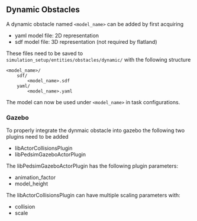 ## Dynamic Obstacles

A dynamic obstacle named `<model_name>` can be added by first acquiring
- yaml model file: 2D representation
- sdf model file: 3D representation (not required by flatland)

These files need to be saved to `simulation_setup/entities/obstacles/dynamic/` with the following structure

```
<model_name>/
    sdf/
        <model_name>.sdf
    yaml/
        <model_name>.yaml
```

The model can now be used under `<model_name>` in task configurations.

### Gazebo

To properly integrate the dynmaic obstacle into gazebo the following two plugins need to be added
- libActorCollisionsPlugin
- libPedsimGazeboActorPlugin

The libPedsimGazeboActorPlugin has the following plugin parameters:
- animation_factor
- model_height

The libActorCollisionsPlugin can have multiple scaling parameters with:
- collision 
- scale
